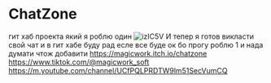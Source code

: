 # ChatZone
гит хаб проекта який я роблю один 
![izIC5V](https://github.com/user-attachments/assets/3cdc0e98-f2f0-4a5b-a30e-41ea580164e4)
И тепер я готов викласти свой чат и в гит хабе 
 буду рад есле все буде ок бо прогу роблю 1 и нада думати чтож добавити
 https://magicwork.itch.io/chatzone
 https://www.tiktok.com/@magicwork_soft
 https://m.youtube.com/channel/UCfPQLPRDTW9lm51SecVumCQ
